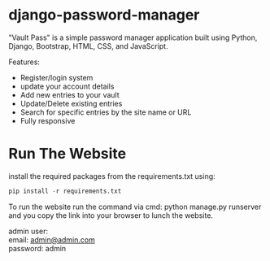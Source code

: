 # django-password-manager


"Vault Pass" is a simple password manager application built using Python, Django, Bootstrap, HTML, CSS, and JavaScript.


Features:

  - Register/login system 
  - update your account details
  - Add new entries to your vault
  - Update/Delete existing entries
  - Search for specific entries by the site name or URL
  - Fully responsive

# Run The Website

install the required packages from the requirements.txt using:
```python
pip install -r requirements.txt
```
To run the website run the command via cmd: python manage.py runserver and you copy the link into your browser to lunch the website.

admin user:
<br/>
email: admin@admin.com
<br/>
password: admin
